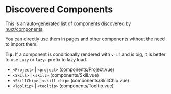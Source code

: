 # Discovered Components

This is an auto-generated list of components discovered by [nuxt/components](https://github.com/nuxt/components).

You can directly use them in pages and other components without the need to import them.

**Tip:** If a component is conditionally rendered with `v-if` and is big, it is better to use `Lazy` or `lazy-` prefix to lazy load.

- `<Project>` | `<project>` (components/Project.vue)
- `<Skill>` | `<skill>` (components/Skill.vue)
- `<SkillChip>` | `<skill-chip>` (components/SkillChip.vue)
- `<Tooltip>` | `<tooltip>` (components/Tooltip.vue)
